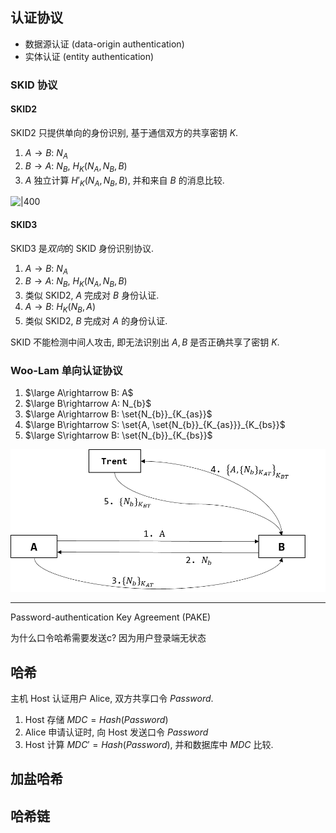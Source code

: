 ## 认证协议

- 数据源认证 (data-origin authentication)
- 实体认证 (entity authentication)


### SKID 协议

#### SKID2

SKID2 只提供单向的身份识别, 基于通信双方的共享密钥 $K$.

1. $A\rightarrow B:\ N_{A}$
2. $B\rightarrow A:\ N_{B},\ H_{K}(N_{A},N_{B},B)$
3. $A$ 独立计算 $H'_{K}(N_{A},N_{B},B)$, 并和来自 $B$ 的消息比较.

![|400](../../../attach/Pasted%20image%2020240611115541.png)

#### SKID3

SKID3 是*双向*的 SKID 身份识别协议.

1. $A\rightarrow B:\ N_{A}$
2. $B\rightarrow A:\ N_{B},\ H_{K}(N_{A},N_{B},B)$
3. 类似 SKID2, $A$ 完成对 $B$ 身份认证.
4. $A\rightarrow B:\ H_{K}(N_{B},A)$
5. 类似 SKID2, $B$ 完成对 $A$ 的身份认证.

SKID 不能检测中间人攻击, 即无法识别出 $A, B$ 是否正确共享了密钥 $K$. 

### Woo-Lam 单向认证协议

1. $\large A\rightarrow B: A$
2. $\large B\rightarrow A: N_{b}$
3. $\large A\rightarrow B: \set{N_{b}}_{K_{as}}$
4. $\large B\rightarrow S: \set{A, \set{N_{b}}_{K_{as}}}_{K_{bs}}$
7. $\large S\rightarrow B: \set{N_{b}}_{K_{bs}}$

![|450](../../attach/Pasted%20image%2020240611115428.png)

***

Password-authentication Key Agreement (PAKE)

为什么口令哈希需要发送c? 因为用户登录端无状态

## 哈希

主机 Host 认证用户 Alice, 双方共享口令 $Password$. 

1. Host 存储 $MDC=Hash(Password)$
2. Alice 申请认证时, 向 Host 发送口令 $Password$
3. Host 计算 $MDC'=Hash(Password)$, 并和数据库中 $MDC$ 比较.

## 加盐哈希

## 哈希链

